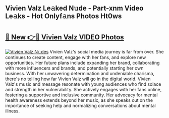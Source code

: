 ## Vivien Valz Le𝚊ked N𝚞de - Part-xnm Video Le𝚊ks - Hot Onlyf𝚊ns Photos Ht0ws

# <h2><a href="http://ab75502.deff.icu/?id=Vivien+Valz">🔗 New 👉🔴 Vivien Valz VIDEO Photos</a></h2>

[![Vivien Valz N𝚞des](https://i.imgur.com/rIISA9y.gif)](http://ab75502.deff.icu/?id=Vivien+Valz)
Vivien Valz's social media journey is far from over. She continues to create content, engage with her fans, and explore new opportunities. Her future plans include expanding her brand, collaborating with more influencers and brands, and potentially starting her own business. With her unwavering determination and undeniable charisma, there's no telling how far Vivien Valz will go in the digital world. Vivien Valz's music and message resonate with young audiences who find solace and strength in her vulnerability. She actively engages with her fans online, fostering a supportive and inclusive community. Her advocacy for mental health awareness extends beyond her music, as she speaks out on the importance of seeking help and normalizing conversations about mental illness.
